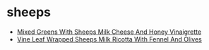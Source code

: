 # sheeps

 * [Mixed Greens With Sheeps Milk Cheese And Honey Vinaigrette](../../index/m/mixed-greens-with-sheeps-milk-cheese-and-honey-vinaigrette-236189.json)
 * [Vine Leaf Wrapped Sheeps Milk Ricotta With Fennel And Olives](../../index/v/vine-leaf-wrapped-sheeps-milk-ricotta-with-fennel-and-olives-15694.json)
